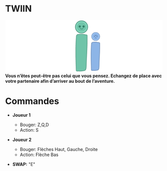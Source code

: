 # TWIIN

![TWIIN](/LOGO.png)
**Vous n’êtes peut-être pas celui que vous pensez. Echangez de place avec votre partenaire afin d’arriver au bout de l’aventure.**

# Commandes
* **Joueur 1**
	* Bouger: Z,Q,D
	* Action: S
* **Joueur 2**
	* Bouger: Flèches Haut, Gauche, Droite
	* Action: Flèche Bas

* **SWAP:**  "E"